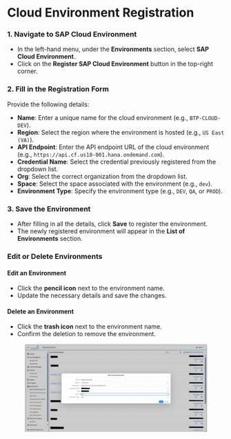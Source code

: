 # Cloud Environment Registration

### **1. Navigate to SAP Cloud Environment** <a href="#pdf-page-5hkyhw0dgtvjrdeu0fx7-id-1.-navigate-to-sap-cloud-environment" id="pdf-page-5hkyhw0dgtvjrdeu0fx7-id-1.-navigate-to-sap-cloud-environment"></a>

* In the left-hand menu, under the **Environments** section, select **SAP Cloud Environment**.
* Click on the **Register SAP Cloud Environment** button in the top-right corner.

### **2. Fill in the Registration Form** <a href="#pdf-page-5hkyhw0dgtvjrdeu0fx7-id-2.-fill-in-the-registration-form" id="pdf-page-5hkyhw0dgtvjrdeu0fx7-id-2.-fill-in-the-registration-form"></a>

Provide the following details:

* **Name**: Enter a unique name for the cloud environment (e.g., `BTP-CLOUD-DEV`).
* **Region**: Select the region where the environment is hosted (e.g., `US East (VA)`).
* **API Endpoint**: Enter the API endpoint URL of the cloud environment (e.g., `https://api.cf.us10-001.hana.ondemand.com`).
* **Credential Name**: Select the credential previously registered from the dropdown list.
* **Org**: Select the correct organization from the dropdown list.
* **Space**: Select the space associated with the environment (e.g., `dev`).
* **Environment Type**: Specify the environment type (e.g., `DEV`, `QA`, or `PROD`).

### **3. Save the Environment** <a href="#pdf-page-5hkyhw0dgtvjrdeu0fx7-id-3.-save-the-environment" id="pdf-page-5hkyhw0dgtvjrdeu0fx7-id-3.-save-the-environment"></a>

* After filling in all the details, click **Save** to register the environment.
* The newly registered environment will appear in the **List of Environments** section.

### Edit or Delete Environments <a href="#pdf-page-5hkyhw0dgtvjrdeu0fx7-edit-or-delete-environments" id="pdf-page-5hkyhw0dgtvjrdeu0fx7-edit-or-delete-environments"></a>

#### **Edit an Environment**

* Click the **pencil icon** next to the environment name.
* Update the necessary details and save the changes.

#### **Delete an Environment**

* Click the **trash icon** next to the environment name.
* Confirm the deletion to remove the environment.

<figure><img src="../../../.gitbook/assets/image (2) (1) (1) (1).png" alt=""><figcaption></figcaption></figure>
